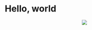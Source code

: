 # Hello, world

<p align="center">
  <img src="https://github-readme-stats.vercel.app/api/top-langs/?username=Antigoni-K&theme=tokyonight"/>
</p>


